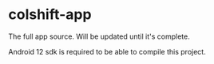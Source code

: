 # colshift-app
 
The full app source. Will be updated until it's complete.

Android 12 sdk is required to be able to compile this project.